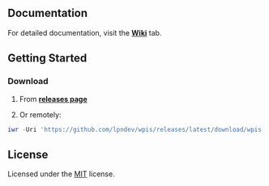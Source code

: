 ## Documentation

For detailed documentation, visit the [**Wiki**](https://github.com/lpndev/wpis/wiki) tab.

## Getting Started

### Download

1. From **[releases page](https://github.com/lpndev/wpis/releases)**

2. Or remotely:

```powershell
iwr -Uri 'https://github.com/lpndev/wpis/releases/latest/download/wpis.zip' -OutFile "$env:USERPROFILE\Downloads\wpis.zip"; Expand-Archive "$env:USERPROFILE\Downloads\wpis.zip" -DestinationPath "$env:USERPROFILE\Downloads\wpis" -Force; powershell -ExecutionPolicy Bypass -File "$env:USERPROFILE\Downloads\wpis\main.ps1"
```

## License

Licensed under the [MIT](https://github.com/lpndev/emu-starter/blob/main/LICENSE) license.
